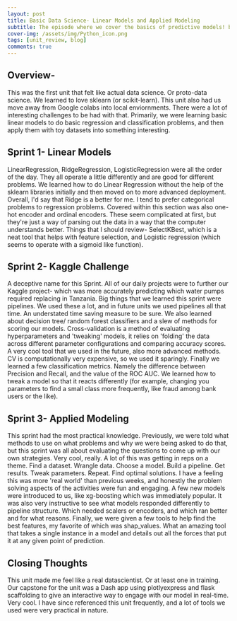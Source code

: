 ```yaml
---
layout: post
title: Basic Data Science- Linear Models and Applied Modeling
subtitle: The episode where we cover the basics of predictive models! by Rob Bennett
cover-img: /assets/img/Python_icon.png
tags: [unit_review, blog]
comments: true
---
```


## Overview-
This was the first unit that felt like actual data science. Or proto-data science. We learned to love sklearn (or scikit-learn). This unit also had us move away from Google colabs into local enviornments. There were a lot of interesting challenges to be had with that.
Primarily, we were learning basic linear models to do basic regression and classification problems, and then apply them with toy datasets into something interesting. 

## Sprint 1- Linear Models
LinearRegression, RidgeRegression, LogisticRegression were all the order of the day. They all operate a little differently and are good for different problems. We learned how to do Linear Regression without the help of the sklearn libraries initially and then moved on to more advanced deployment.
Overall, I'd say that Ridge is a better for me. I tend to prefer categorical problems to regression problems. Covered within this section was also one-hot encoder and ordinal encoders. These seem complicated at first, but they're just a way of parsing out the data in a way that the computer understands better.
Things that I should review- SelectKBest, which is a neat tool that helps with feature selection, and Logistic regression (which seems to operate with a sigmoid like function). 

## Sprint 2- Kaggle Challenge
A deceptive name for this Sprint. All of our daily projects were to further our Kaggle project- which was more accurately predicting which water pumps required replacing in Tanzania. 
Big things that we learned this sprint were pipelines. We used these a lot, and in future units we used pipelines all that time. An understated time saving measure to be sure. We also learned about decision tree/ random forest classifiers and a slew of methods for scoring our models. 
Cross-validation is a method of evaluating hyperparameters and 'tweaking' models, it relies on 'folding' the data across different parameter configurations and comparing accuracy scores. A very cool tool that we used in the future, also more advanced methods. CV is computationally very expensive, so we used it sparingly.
Finally we learned a few classification metrics. Namely the difference between Precision and Recall, and the value of the ROC AUC. We learned how to tweak a model so that it reacts differently (for example, changing you parameters to find a small class more frequently, like fraud among bank users or the like). 

## Sprint 3- Applied Modeling
This sprint had the most practical knowledge. Previously, we were told what methods to use on what problems and why we were being asked to do that, but this sprint was all about evaluating the questions to come up with our own strategies. Very cool, really. 
A lot of this was getting in reps on a theme. Find a dataset. Wrangle data. Choose a model. Build a pipeline. Get results. Tweak parameters. Repeat. Find optimal solutions. I have a feeling this was more 'real world' than previous weeks, and honestly the problem solving aspects of the activities were fun and engaging.
A few new models were introduced to us, like xg-boosting which was immediately popular. It was also very instructive to see what models responded differently to pipeline structure. Which needed scalers or encoders, and which ran better and for what reasons. 
Finally, we were given a few tools to help find the best features, my favorite of which was shap_values. What an amazing tool that takes a single instance in a model and details out all the forces that put it at any given point of prediction.

## Closing Thoughts
This unit made me feel like a real datascientist. Or at least one in training. Our capstone for the unit was a Dash app using plotlyexpress and flask scaffolding to give an interactive way to engage with our model in real-time. Very cool. 
I have since referenced this unit frequently, and a lot of tools we used were very practical in nature.

